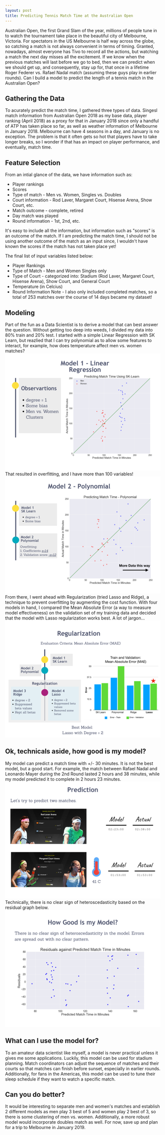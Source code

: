 ```yaml
---
layout: post
title: Predicting Tennis Match Time at the Australian Open
---
```

Australian Open, the first Grand Slam of the year, millions of people tune in to watch the tournament take place in the beautiful city of Melbourne, Victoria. For spectators in the US Melbourne is half way across the globe, so catching a match is not always convenient in terms of timing. Granted, nowadays, almost everyone has Tivo to record all the actions, but watching a match the next day misses all the excitement. If we know when the previous matches will last before we go to bed, then we can predict when we should get up, and consequently, stay up for, that once in a lifetime Roger Federer vs. Rafael Nadal match (assuming these guys play in earlier rounds). Can I build a model to predict the length of a tennis match in the Australian Open? 

## Gathering the Data
To acurately predict the match time, I gathered three types of data. Singesl match information from Australian Open 2018 as my base data, player ranking (April 2018) as a proxy for that in January 2018 since only a handful of ATP has taken place so far, as well as weather information of Melbourne in January 2018. Melbourne can have 4 seasons in a day, and January is no exception. The problem is that it often gets so hot that players have to take longer breaks, so I wonder if that has an impact on player performance, and eventually, match time. 

## Feature Selection
From an intial glance of the data, we have information such as: 
* Player rankings
* Scores
* Type of match - Men vs. Women, Singles vs. Doubles
* Court information - Rod Laver, Margaret Court, Hisense Arena, Show Court, etc. 
* Match outcome - complete, retired
* Day match was played 
* Round information - 1st, 2nd, etc.

It's easy to include all the information, but information such as "scores" is an outcome of the match. If I am predicting the match time, I should not be using another outcome of the match as an input since, I wouldn't have known the scores if the match has not taken place yet! 

The final list of input variables listed below: 
* Player Rankings
* Type of Match - Men and Women Singles only
* Type of Court - categorized into: Stadium (Rod Laver, Margaret Court, Hisense Arena), Show Court, and General Court
* Temperature (in Celcius) 
* Round Information
Note - I also only included completed matches, so a total of 253 matches over the course of 14 days became my dataset! 

## Modeling
Part of the fun as a Data Scientist is to derive a model that can best answer the question. Without getting too deep into weeds, I divided my data into 80% train and 20% test. I started with a simple Linear Regression with SK Learn, but reazlied that I can try polynomial as to allow some features to interact, for example, how does temperature affect men vs. women matches? 
![alt text](https://github.com/mizhao2018/mizhao2018.github.io/blob/master/images/004.png?raw=true)
That resulted in overfitting, and I have more than 100 variables! 
![alt_text](https://github.com/mizhao2018/mizhao2018.github.io/blob/master/images/005.png?raw=true)
From there, I went ahead with Regularization (tried Lasso and Ridge), a technique to prevent overfitting by augmenting the cost function. With four models in hand, I compared the Mean Absolute Error (a way to measure model effectiveness) on the validation set of my training data and decided that the model with Lasso regularization works best. A lot of jargon... 
![alt text](https://github.com/mizhao2018/mizhao2018.github.io/blob/master/images/006.png?raw=true)

## Ok, technicals aside, how good is my model? 
My model can predict a match time with +/- 30 minutes. It is not the best model, but a good start. For example, the match between Rafael Nadal and Leonardo Mayer during the 2nd Round lasted 2 hours and 38 minutes, while my model predicted it to complete in 2 hours 23 minutes.
![alt text](https://github.com/mizhao2018/mizhao2018.github.io/blob/master/images/007.png?raw=true)
Technically, there is no clear sign of heteroscedasticity based on the residual graph below.
![alt text](https://github.com/mizhao2018/mizhao2018.github.io/blob/master/images/008.png?raw=true)

## What can I use the model for? 
To an amateur data scientist like myself, a model is never practical unless it gives me some applications. Luckily, this model can be used for stadium planning. Match coordinators can adjust the sequence of matches and their courts so that matches can finish before sunset, especially in earlier rounds. Additionally, for fans in the Americas, this model can be used to tune their sleep schedule if they want to watch a specific match. 

## Can you do better? 
It would be interesting to separate men and women's matches and establish 2 different models as men play 3 best of 5 and women play 2 best of 3, so there is some clustering of men vs. women. Additionally, a more robust model would incorporate doubles match as well. 
For now, save up and plan for a trip to Melbourne in January 2019. 
